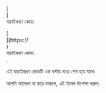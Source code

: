 [<br host>]<br action>যাচাইকরণ কোড:<br code>

[<br host>](https://<br host>)<br action>যাচাইকরণ কোড:<br code>.

এই যাচাইকরণ কোডটি এক ঘন্টার মধ্যে শেষ হয়ে যাবে৷

আপনি আবেদন না করে থাকলে, এই ইমেল উপেক্ষা করুন.
